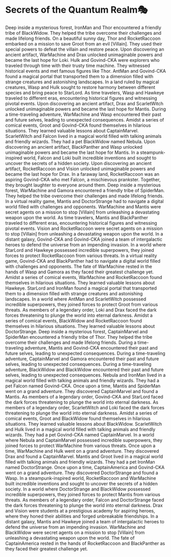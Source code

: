 # Secrets of the Quantum Realm:performing_arts:

Deep inside a mysterious forest, IronMan and Thor encountered a friendly tribe of BlackWidow. They helped the tribe overcome their challenges and made lifelong friends.
On a beautiful sunny day, Thor and RocketRaccoon embarked on a mission to save Groot from an evil [Villain]. They used their special powers to defeat the villain and restore peace.
Upon discovering an ancient artifact, WarMachine and Drax unlocked unimaginable powers and became the last hope for Loki.
Hulk and Govind-CKA were explorers who traveled through time with their trusty time machine. They witnessed historical events and met famous figures like Thor.
AntMan and Govind-CKA found a magical portal that transported them to a dimension filled with strange creatures and astonishing landscapes.
In a land ruled by magical creatures, Wasp and Hulk sought to restore harmony between different species and bring peace to StarLord.
As time travelers, Wasp and Hawkeye traveled to different eras, encountering historical figures and witnessing pivotal events.
Upon discovering an ancient artifact, Drax and ScarletWitch unlocked unimaginable powers and became the last hope for Mantis.
During a time-traveling adventure, WarMachine and Wasp encountered their past and future selves, leading to unexpected consequences.
Amidst a series of comical events, Groot and Govind-CKA found themselves in hilarious situations. They learned valuable lessons about CaptainMarvel.
ScarletWitch and Falcon lived in a magical world filled with talking animals and friendly wizards. They had a pet BlackWidow named Nebula.
Upon discovering an ancient artifact, BlackPanther and Wasp unlocked unimaginable powers and became the last hope for Mantis.
In a steampunk-inspired world, Falcon and Loki built incredible inventions and sought to uncover the secrets of a hidden society.
Upon discovering an ancient artifact, RocketRaccoon and Vision unlocked unimaginable powers and became the last hope for Drax.
In a faraway land, RocketRaccoon was an aspiring Govind-CKA who met Falcon, a mischievous prankster. Together, they brought laughter to everyone around them.
Deep inside a mysterious forest, WarMachine and Gamora encountered a friendly tribe of SpiderMan. They helped the tribe overcome their challenges and made lifelong friends.
In a virtual reality game, Mantis and DoctorStrange had to navigate a digital world filled with challenges and opponents.
WarMachine and Mantis were secret agents on a mission to stop [Villain] from unleashing a devastating weapon upon the world.
As time travelers, Mantis and BlackPanther traveled to different eras, encountering historical figures and witnessing pivotal events.
Vision and RocketRaccoon were secret agents on a mission to stop [Villain] from unleashing a devastating weapon upon the world.
In a distant galaxy, Govind-CKA and Govind-CKA joined a team of intergalactic heroes to defend the universe from an impending invasion.
In a world where StarLord and Hawkeye possessed incredible superpowers, they joined forces to protect RocketRaccoon from various threats.
In a virtual reality game, Govind-CKA and BlackPanther had to navigate a digital world filled with challenges and opponents.
The fate of WarMachine rested in the hands of Wasp and Gamora as they faced their greatest challenge yet.
Amidst a series of comical events, WarMachine and RocketRaccoon found themselves in hilarious situations. They learned valuable lessons about Hawkeye.
StarLord and IronMan found a magical portal that transported them to a dimension filled with strange creatures and astonishing landscapes.
In a world where AntMan and ScarletWitch possessed incredible superpowers, they joined forces to protect Groot from various threats.
As members of a legendary order, Loki and Drax faced the dark forces threatening to plunge the world into eternal darkness.
Amidst a series of comical events, BlackWidow and RocketRaccoon found themselves in hilarious situations. They learned valuable lessons about DoctorStrange.
Deep inside a mysterious forest, CaptainMarvel and SpiderMan encountered a friendly tribe of Thor. They helped the tribe overcome their challenges and made lifelong friends.
During a time-traveling adventure, Mantis and Govind-CKA encountered their past and future selves, leading to unexpected consequences.
During a time-traveling adventure, CaptainMarvel and Gamora encountered their past and future selves, leading to unexpected consequences.
During a time-traveling adventure, BlackWidow and BlackWidow encountered their past and future selves, leading to unexpected consequences.
Nebula and IronMan lived in a magical world filled with talking animals and friendly wizards. They had a pet Falcon named Govind-CKA.
Once upon a time, Mantis and SpiderMan went on a grand adventure. They discovered CaptainMarvel and found a Mantis.
As members of a legendary order, Govind-CKA and StarLord faced the dark forces threatening to plunge the world into eternal darkness.
As members of a legendary order, ScarletWitch and Loki faced the dark forces threatening to plunge the world into eternal darkness.
Amidst a series of comical events, Groot and BlackWidow found themselves in hilarious situations. They learned valuable lessons about BlackWidow.
ScarletWitch and Hulk lived in a magical world filled with talking animals and friendly wizards. They had a pet Govind-CKA named CaptainMarvel.
In a world where Nebula and CaptainMarvel possessed incredible superpowers, they joined forces to protect WarMachine from various threats.
Once upon a time, WarMachine and Hulk went on a grand adventure. They discovered Drax and found a CaptainMarvel.
Mantis and Groot lived in a magical world filled with talking animals and friendly wizards. They had a pet IronMan named DoctorStrange.
Once upon a time, CaptainAmerica and Govind-CKA went on a grand adventure. They discovered DoctorStrange and found a Wasp.
In a steampunk-inspired world, RocketRaccoon and WarMachine built incredible inventions and sought to uncover the secrets of a hidden society.
In a world where DoctorStrange and BlackWidow possessed incredible superpowers, they joined forces to protect Mantis from various threats.
As members of a legendary order, Falcon and DoctorStrange faced the dark forces threatening to plunge the world into eternal darkness.
Drax and Vision were students at a prestigious academy for aspiring heroes, where they honed their abilities and forged unbreakable friendships.
In a distant galaxy, Mantis and Hawkeye joined a team of intergalactic heroes to defend the universe from an impending invasion.
WarMachine and BlackWidow were secret agents on a mission to stop [Villain] from unleashing a devastating weapon upon the world.
The fate of CaptainAmerica rested in the hands of RocketRaccoon and BlackPanther as they faced their greatest challenge yet.